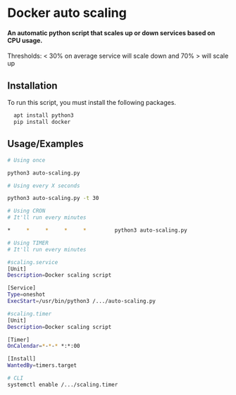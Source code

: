 
# Docker auto scaling

#### An automatic python script that scales up or down services based on CPU usage.

Thresholds: < 30% on average service will scale down and 70% > will scale up




## Installation

To run this script, you must install the following packages.

```bash
  apt install python3
  pip install docker
```
    
## Usage/Examples

```bash
# Using once

python3 auto-scaling.py
```

```bash
# Using every X seconds

python3 auto-scaling.py -t 30
```

```bash
# Using CRON
# It'll run every minutes

*     *     *     *     *         python3 auto-scaling.py
```

```bash
# Using TIMER
# It'll run every minutes

#scaling.service
[Unit]
Description=Docker scaling script

[Service]
Type=oneshot
ExecStart=/usr/bin/python3 /.../auto-scaling.py

#scaling.timer
[Unit]
Description=Docker scaling script

[Timer]
OnCalendar=*-*-* *:*:00

[Install]
WantedBy=timers.target

# CLI
systemctl enable /.../scaling.timer

```

